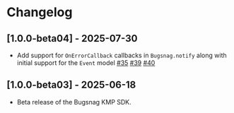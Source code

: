 # Changelog

## [1.0.0-beta04] - 2025-07-30

- Add support for `OnErrorCallback` callbacks in `Bugsnag.notify` along with initial support for the `Event` model
  [#35](https://github.com/bugsnag/bugsnag-kotlin-multiplatform/pull/35)
  [#39](https://github.com/bugsnag/bugsnag-kotlin-multiplatform/pull/39)
  [#40](https://github.com/bugsnag/bugsnag-kotlin-multiplatform/pull/40)

## [1.0.0-beta03] - 2025-06-18

- Beta release of the Bugsnag KMP SDK.
